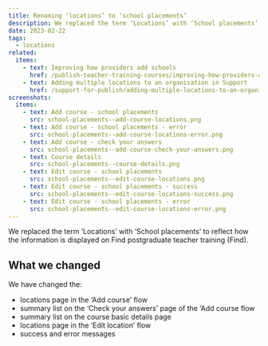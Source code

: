 ```yaml
---
title: Renaming ‘locations’ to ‘school placements’
description: We replaced the term ‘Locations’ with ‘School placements’ to reflect how the information is displayed on Find postgraduate teacher training
date: 2023-02-22
tags:
  - locations
related:
  items:
    - text: Improving how providers add schools
      href: /publish-teacher-training-courses/improving-how-providers-add-schools/
    - text: Adding multiple locations to an organisation in Support
      href: /support-for-publish/adding-multiple-locations-to-an-organisation/
screenshots:
  items:
    - text: Add course - school placements
      src: school-placements--add-course-locations.png
    - text: Add course - school placements - error
      src: school-placements--add-course-locations-error.png
    - text: Add course - check your answers
      src: school-placements--add-course-check-your-answers.png
    - text: Course details
      src: school-placements--course-details.png
    - text: Edit course - school placements
      src: school-placements--edit-course-locations.png
    - text: Edit course - school placements - success
      src: school-placements--edit-course-locations-success.png
    - text: Edit course - school placements - error
      src: school-placements--edit-course-locations-error.png
---
```


We replaced the term ‘Locations’ with ‘School placements’ to reflect how the information is displayed on Find postgraduate teacher training (Find).

## What we changed

We have changed the:

- locations page in the ‘Add course’ flow
- summary list on the ‘Check your answers’ page of the ‘Add course flow
- summary list on the course basic details page
- locations page in the ‘Edit location’ flow
- success and error messages
